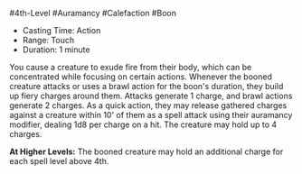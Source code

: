 #4th-Level #Auramancy #Calefaction #Boon
 
- Casting Time: Action
- Range: Touch
- Duration: 1 minute  

You cause a creature to exude fire from their body, which can be concentrated while focusing on certain actions. Whenever the booned creature attacks or uses a brawl action for the boon's duration, they build up fiery charges around them. Attacks generate 1 charge, and brawl actions generate 2 charges. As a quick action, they may release gathered charges against a creature within 10' of them as a spell attack using their auramancy modifier, dealing 1d8 per charge on a hit. The creature may hold up to 4 charges.
 
**At Higher Levels:** The booned creature may hold an additional charge for each spell level above 4th.